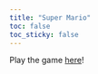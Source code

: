 ```yaml
---
title: "Super Mario"
toc: false
toc_sticky: false
---
```


Play the game [here](game/Lab04.html)!


